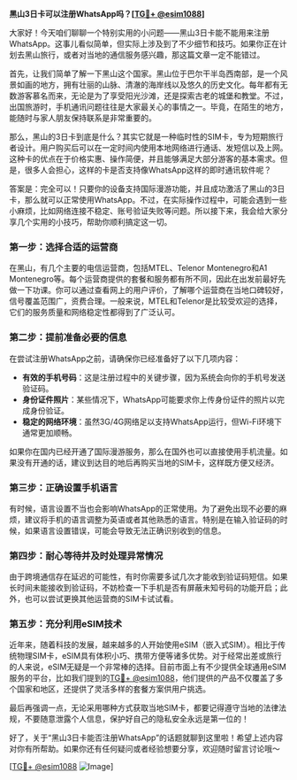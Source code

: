 **黑山3日卡可以注册WhatsApp吗？[[TG💪+ @esim1088](https://t.me/s/esim1088)]**

大家好！今天咱们聊聊一个特别实用的小问题——黑山3日卡能不能用来注册WhatsApp。这事儿看似简单，但实际上涉及到了不少细节和技巧。如果你正在计划去黑山旅行，或者对当地的通信服务感兴趣，那这篇文章一定不能错过。

首先，让我们简单了解一下黑山这个国家。黑山位于巴尔干半岛西南部，是一个风景如画的地方，拥有壮丽的山脉、清澈的海岸线以及悠久的历史文化。每年都有无数游客慕名而来，无论是为了享受阳光沙滩，还是探索古老的城堡和教堂。不过，出国旅游时，手机通讯问题往往是大家最关心的事情之一。毕竟，在陌生的地方，能随时与家人朋友保持联系是非常重要的。

那么，黑山的3日卡到底是什么？其实它就是一种临时性的SIM卡，专为短期旅行者设计。用户购买后可以在一定时间内使用本地网络进行通话、发短信以及上网。这种卡的优点在于价格实惠、操作简便，并且能够满足大部分游客的基本需求。但是，很多人会担心，这样的卡是否支持像WhatsApp这样的即时通讯软件呢？

答案是：完全可以！只要你的设备支持国际漫游功能，并且成功激活了黑山的3日卡，那么就可以正常使用WhatsApp。不过，在实际操作过程中，可能会遇到一些小麻烦，比如网络连接不稳定、账号验证失败等问题。所以接下来，我会给大家分享几个实用的小技巧，帮助你顺利搞定这一切。

### 第一步：选择合适的运营商

在黑山，有几个主要的电信运营商，包括MTEL、Telenor Montenegro和A1 Montenegro等。每个运营商提供的套餐和服务都有所不同，因此在出发前最好先做一下功课。你可以通过查看网上的用户评价，了解哪个运营商在当地口碑较好，信号覆盖范围广，资费合理。一般来说，MTEL和Telenor是比较受欢迎的选择，它们的服务质量和网络稳定性都得到了广泛认可。

### 第二步：提前准备必要的信息

在尝试注册WhatsApp之前，请确保你已经准备好了以下几项内容：

- **有效的手机号码**：这是注册过程中的关键步骤，因为系统会向你的手机号发送验证码。
- **身份证件照片**：某些情况下，WhatsApp可能要求你上传身份证件的照片以完成身份验证。
- **稳定的网络环境**：虽然3G/4G网络足以支持WhatsApp运行，但Wi-Fi环境下通常更加顺畅。

如果你在国内已经开通了国际漫游服务，那么在国外也可以直接使用手机流量。如果没有开通的话，建议到达目的地后再购买当地的SIM卡，这样既方便又经济。

### 第三步：正确设置手机语言

有时候，语言设置不当也会影响WhatsApp的正常使用。为了避免出现不必要的麻烦，建议将手机的语言调整为英语或者其他熟悉的语言。特别是在输入验证码的时候，如果语言设置错误，可能会导致无法正确识别收到的信息。

### 第四步：耐心等待并及时处理异常情况

由于跨境通信存在延迟的可能性，有时你需要多试几次才能收到验证码短信。如果长时间未能接收到验证码，不妨检查一下手机是否有屏蔽未知号码的功能开启；此外，也可以尝试更换其他运营商的SIM卡试试看。

### 第五步：充分利用eSIM技术

近年来，随着科技的发展，越来越多的人开始使用eSIM（嵌入式SIM）。相比于传统物理SIM卡，eSIM具有体积小巧、携带方便等诸多优势。对于经常出差或旅行的人来说，eSIM无疑是一个非常棒的选择。目前市面上有不少提供全球通用eSIM服务的平台，比如我们提到的[TG💪+ @esim1088](https://t.me/s/esim1088)，他们提供的产品不仅覆盖了多个国家和地区，还提供了灵活多样的套餐方案供用户挑选。

最后再强调一点，无论采用哪种方式获取当地SIM卡，都要记得遵守当地的法律法规，不要随意泄露个人信息，保护好自己的隐私安全永远是第一位的！

好了，关于“黑山3日卡能否注册WhatsApp”的话题就聊到这里啦！希望上述内容对你有所帮助。如果你还有任何疑问或者经验想要分享，欢迎随时留言讨论哦～ 

[[TG💪+ @esim1088](https://t.me/s/esim1088) ![Image](https://i.postimg.cc/4NQfJmqS/Snipaste-2025-05-13-00-14-12.png)]